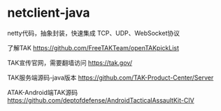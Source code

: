 # netclient-java
netty代码，抽象封装，快速集成 TCP、UDP、WebSocket协议

了解TAK 
https://github.com/FreeTAKTeam/openTAKpickList

TAK宣传官网，需要翻墙访问
https://tak.gov/ 

TAK服务端源码-java版本
https://github.com/TAK-Product-Center/Server 

ATAK-Android端TAK源码
https://github.com/deptofdefense/AndroidTacticalAssaultKit-CIV 
